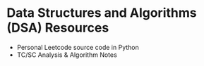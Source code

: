 # Data Structures and Algorithms (DSA) Resources
- Personal Leetcode source code in Python
- TC/SC Analysis & Algorithm Notes
